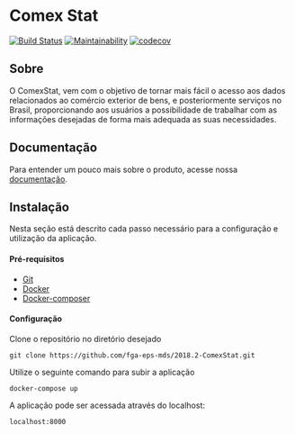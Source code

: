 
# Comex Stat

[![Build Status](https://travis-ci.org/fga-eps-mds/2018.2-ComexStat.svg?branch=develop)](https://travis-ci.org/fga-eps-mds/2018.2-ComexStat)
[![Maintainability](https://api.codeclimate.com/v1/badges/f8c2e994cae38bdd6ce7/maintainability)](https://codeclimate.com/github/fga-eps-mds/2018.2-ComexStat/maintainability)
[![codecov](https://codecov.io/gh/fga-eps-mds/2018.2-ComexStat/branch/develop/graph/badge.svg)](https://codecov.io/gh/fga-eps-mds/2018.2-ComexStat)


## Sobre

O ComexStat, vem com o objetivo de tornar mais fácil o acesso aos dados relacionados ao comércio exterior de bens, e posteriormente serviços no Brasil, proporcionando aos usuários a possibilidade de trabalhar com as informações desejadas de forma mais adequada as suas necessidades.

## Documentação

Para entender um pouco mais sobre o produto, acesse nossa [documentação](https://fga-eps-mds.github.io/2018.2-ComexStat).

## Instalação

Nesta seção está descrito cada passo necessário para a configuração e utilização da aplicação.

#### Pré-requisitos
  * [Git](https://git-scm.com/)
  * [Docker](https://www.docker.com/get-docker)
  * [Docker-composer](https://docs.docker.com/compose/install/#install-compose)

#### Configuração

Clone o repositório no diretório desejado

	git clone https://github.com/fga-eps-mds/2018.2-ComexStat.git

Utilize o seguinte comando para subir a aplicação

	docker-compose up

A aplicação pode ser acessada através do localhost:

	localhost:8000
